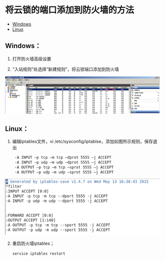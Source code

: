 # 将云锁的端口添加到防火墙的方法 

- [Windows](#windows)
- [Linux](#linux)

## Windows：

1. 打开防火墙高级设置

2. “入站规则”处选择“新建规则”，将云锁端口添加到防火墙

  ![](/assets/q2001.png)

## Linux：

1. 编辑iptables文件，vi /etc/sysconfig/iptablse，添加如图所示规则，保存退出
 
        -A INPUT –p tcp –m tcp –dprot 5555 –j ACCEPT        
        -A INPUT –p udp –m udp –dprot 5555 –j ACCEPT        
        -A OUTPUT –p tcp –m tcp –sprot 5555 –j ACCEPT        
        -A OUTPUT –p udp –m udp –sprot 5555 –j ACCEPT
     
  ![](/assets/q2002.png)   

2. 重启防火墙iptables；

    `service iptables restart`